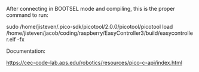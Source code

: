 After connecting in BOOTSEL mode and compiling, this is the proper command to run:

sudo /home/jisteven/.pico-sdk/picotool/2.0.0/picotool/picotool load /home/jisteven/jacob/coding/raspberry/EasyController3/build/easycontroller.elf -fx

Documentation:

https://cec-code-lab.aps.edu/robotics/resources/pico-c-api/index.html